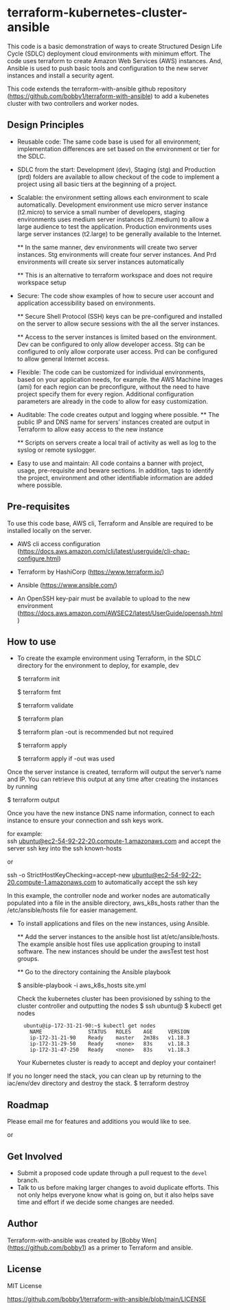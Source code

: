 # terraform-kubernetes-cluster-ansible
This code is a basic demonstration of ways to create Structured Design Life Cycle (SDLC) deployment cloud environments with minimum effort.  The code uses terraform to create Amazon Web Services (AWS) instances.  And, Ansible is used to push basic tools and configuration to the new server instances and install a security agent.

This code extends the terraform-with-ansible github repository (https://github.com/bobby1/terraform-with-ansible) to add a kubenetes cluster with two controllers and worker nodes.

## Design Principles
* Reusable code: The same code base is used for all environment; implementation differences are set based on the environment or tier for the SDLC.
* SDLC from the start: Development (dev), Staging (stg) and Production (prd) folders are available to allow checkout of the code to implement a project using all basic tiers at the beginning of a project.
* Scalable:  the environment setting allows each environment to scale automatically.  Development environment use micro server instance (t2.micro) to service a small number of developers, staging environments uses medium server instances (t2.medium) to allow a large audience to test the application.  Production environments uses large server instances (t2.large) to be generally available to the Internet.

  ** In the same manner, dev environments will create two server instances.  Stg environments will create four server instances.  And Prd environments will create six server instances automatically

  ** This is an alternative to terraform workspace and does not require workspace setup

* Secure: The code show examples of how to secure user account and application accessibility based on environments.
  
  ** Secure Shell Protocol (SSH) keys can be pre-configured and installed on the server to allow secure sessions with the all the server instances.
  
  ** Access to the server instances is limited based on the environment.  Dev can be configured to only allow developer access.  Stg can be configured to only allow corporate user access.  Prd can be configured to allow general Internet access.

* Flexible: The code can be customized for individual environments, based on your application needs, for example.  the AWS Machine Images (ami) for each region can be preconfigure, without the need to have project specify them for every region. Additional configuration parameters are already in the code to allow for easy customization.  
  
* Auditable: The code creates output and logging where possible.
  ** The public IP and DNS name for servers’ instances created are output in Terraform to allow easy access to the new instance

  ** Scripts on servers create a local trail of activity as well as log to the syslog or remote syslogger.

* Easy to use and maintain:  All code contains a banner with project, usage, pre-requisite and beware sections.  In addition, tags to identify the project, environment and other identifiable information are added where possible.

## Pre-requisites

To use this code base, AWS cli, Terraform and Ansible are required to be installed locally on the server.

   * AWS cli access configuration (https://docs.aws.amazon.com/cli/latest/userguide/cli-chap-configure.html)
  
   * Terraform by HashiCorp (https://www.terraform.io/)
  
   * Ansible (https://www.ansible.com/)

   * An OpenSSH key-pair must be available to upload to the new environment (https://docs.aws.amazon.com/AWSEC2/latest/UserGuide/openssh.html)

## How to use

* To create the example environment using Terraform, in the SDLC directory for the environment to deploy, for example, dev

  $ terraform init

  $ terraform fmt

  $ terraform validate

  $ terraform plan  

    $ terraform plan -out <filename>  is recommended but not required

  $ terraform apply
  
    $ terraform apply <filename>  if -out was used
  
 Once the server instance is created, terraform will output the server’s name and IP.  You can retrieve this output at any time after creating the instances by running 
  
   $ terraform output

Once you have the new instance DNS name information, connect to each instance to ensure your connection and ssh keys work.

for example:  
  ssh ubuntu@ec2-54-92-22-20.compute-1.amazonaws.com 
  and accept the server ssh key into the ssh known-hosts
 
  or
  
  ssh -o StrictHostKeyChecking=accept-new ubuntu@ec2-54-92-22-20.compute-1.amazonaws.com 
  to automatically accept the ssh key

In this example, the controller node and worker nodes are automatically populated into a file in the ansible directory, aws_k8s_hosts rather than the /etc/ansible/hosts file for easier management.

* To install applications and files on the new instances, using Ansible.

  ** Add the server instances to the ansible host list at/etc/ansible/hosts.  The example ansible host files use application grouping to install software.  The new instances should be under the awsTest test host groups.

  ** Go to the directory containing the Ansible playbook

     $ ansible-playbook -i aws_k8s_hosts site.yml

  Check the kubernetes cluster has been provisioned by sshing to the cluster controller and outputting the nodes
    $ ssh ubuntu@<controller-ip or controller DNS public name>
    $ kubectl get nodes

        ubuntu@ip-172-31-21-90:~$ kubectl get nodes
          NAME               STATUS   ROLES    AGE     VERSION
          ip-172-31-21-90    Ready    master   2m38s   v1.18.3
          ip-172-31-29-50    Ready    <none>   83s     v1.18.3
          ip-172-31-47-250   Ready    <none>   83s     v1.18.3

  Your Kubernetes cluster is ready to accept and deploy your container!

If you no longer need the stack,  you can clean up by returning to the iac/env/dev directory and destroy the stack.
  $ terraform destroy

## Roadmap

Please email me for features and additions you would like to see.  

or

## Get Involved

* Submit a proposed code update through a pull request to the `devel` branch.
* Talk to us before making larger changes
  to avoid duplicate efforts. This not only helps everyone
  know what is going on, but it also helps save time and effort if we decide
  some changes are needed.

## Author

Terraform-with-ansible was created by [Bobby Wen] (https://github.com/bobby1) as a primer to Terraform and ansible.

## License

MIT License

https://github.com/bobby1/terraform-with-ansible/blob/main/LICENSE
